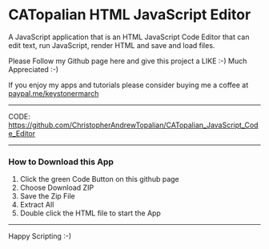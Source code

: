 # CATopalian HTML JavaScript Editor
A JavaScript application that is an HTML JavaScript Code Editor that can edit text, run JavaScript, render HTML and save and load files.  

Please Follow my Github page here and give this project a LIKE :-)
Much Appreciated :-)  

If you enjoy my apps and tutorials please consider buying me a coffee at [paypal.me/keystonermarch](https://www.paypal.com/paypalme/keystonermarch)

---

CODE: https://github.com/ChristopherAndrewTopalian/CATopalian_JavaScript_Code_Editor

---

### How to Download this App
1. Click the green Code Button on this github page
2. Choose Download ZIP
3. Save the Zip File
4. Extract All
5. Double click the HTML file to start the App

---

Happy Scripting :-)

